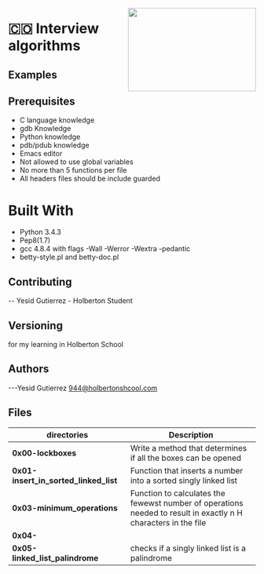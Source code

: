 <p>
<img width="260" height="170" src="https://davidjohncoleman.com/wp-djc/wp-content/uploads/2017/06/HBTN-Borderless-CMYK-Logo-Vertical-Color-Black@1200ppi-300x236.png" align="right" >
</p>




# :colombia: Interview algorithms                                                              
## Examples

## Prerequisites
- C language knowledge
- gdb Knowledge
- Python knowledge
- pdb/pdub knowledge
- Emacs editor
- Not allowed to use global variables
- No more than 5 functions per file
- All headers files should be include guarded
# Built With
- Python 3.4.3
- Pep8(1.7)
- gcc 4.8.4 with flags -Wall -Werror -Wextra -pedantic
- betty-style.pl and betty-doc.pl
## Contributing
-- Yesid Gutierrez - Holberton Student                                          
## Versioning
for my learning in Holberton School
## Authors
---Yesid Gutierrez  944@holbertonshcool.com                                    
                                                                               
## Files

|             directories               |             Description                  |
|--------------------------------| ---------------------------------------- |
|**0x00-lockboxes**| Write a method that determines if all the boxes can be opened |
|**0x01-insert_in_sorted_linked_list**| Function that inserts a number into a sorted singly linked list|
|**0x03-minimum_operations**| Function to calculates the fewewst number of operations needed to result in exactly n H characters in the file|
|**0x04-**||
|**0x05-linked_list_palindrome**|checks if a singly linked list is a palindrome|